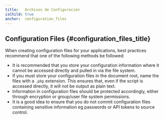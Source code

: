 ```yaml
---
title:   Archivos de Configuración
isChild: true
anchor:  configuration_files
---
```


## Configuration Files {#configuration_files_title}

When creating configuration files for your applications, best practices recommend that one of the following methods be
followed:

- It is recommended that you store your configuration information where it cannot be accessed directly and pulled in
via the file system.
- If you must store your configuration files in the document root, name the files with a `.php` extension. This ensures
that, even if the script is accessed directly, it will not be output as plain text.
- Information in configuration files should be protected accordingly, either through encryption or group/user file
system permissions.
- It is a good idea to ensure that you do not commit configuration files containing sensitive information eg passwords or API tokens to source control.
